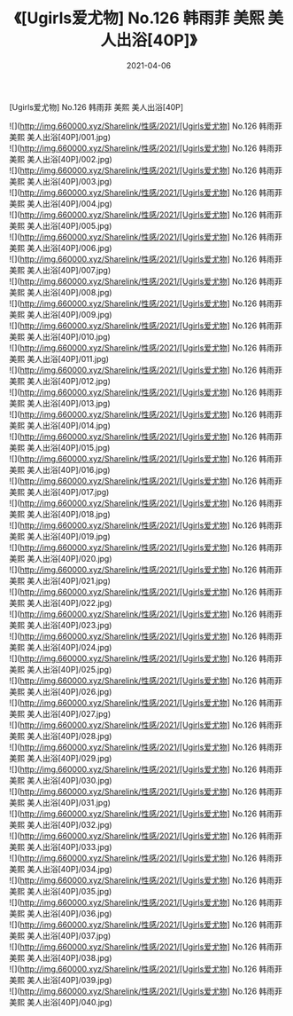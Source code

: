 ﻿---
layout: post
title:  《[Ugirls爱尤物] No.126 韩雨菲 美熙 美人出浴[40P]》
date:   2021-04-06
img: http://img.660000.xyz/Sharelink/性感/2021/[Ugirls爱尤物] No.126 韩雨菲 美熙 美人出浴[40P]/000.jpg
categories: [美女, 清纯, 唯美]
---

[Ugirls爱尤物] No.126 韩雨菲 美熙 美人出浴[40P]

  ![](http://img.660000.xyz/Sharelink/性感/2021/[Ugirls爱尤物] No.126 韩雨菲 美熙 美人出浴[40P]/001.jpg) <br> ![](http://img.660000.xyz/Sharelink/性感/2021/[Ugirls爱尤物] No.126 韩雨菲 美熙 美人出浴[40P]/002.jpg) <br> ![](http://img.660000.xyz/Sharelink/性感/2021/[Ugirls爱尤物] No.126 韩雨菲 美熙 美人出浴[40P]/003.jpg) <br> ![](http://img.660000.xyz/Sharelink/性感/2021/[Ugirls爱尤物] No.126 韩雨菲 美熙 美人出浴[40P]/004.jpg) <br> ![](http://img.660000.xyz/Sharelink/性感/2021/[Ugirls爱尤物] No.126 韩雨菲 美熙 美人出浴[40P]/005.jpg) <br> ![](http://img.660000.xyz/Sharelink/性感/2021/[Ugirls爱尤物] No.126 韩雨菲 美熙 美人出浴[40P]/006.jpg) <br> ![](http://img.660000.xyz/Sharelink/性感/2021/[Ugirls爱尤物] No.126 韩雨菲 美熙 美人出浴[40P]/007.jpg) <br> ![](http://img.660000.xyz/Sharelink/性感/2021/[Ugirls爱尤物] No.126 韩雨菲 美熙 美人出浴[40P]/008.jpg) <br> ![](http://img.660000.xyz/Sharelink/性感/2021/[Ugirls爱尤物] No.126 韩雨菲 美熙 美人出浴[40P]/009.jpg) <br> ![](http://img.660000.xyz/Sharelink/性感/2021/[Ugirls爱尤物] No.126 韩雨菲 美熙 美人出浴[40P]/010.jpg) <br> ![](http://img.660000.xyz/Sharelink/性感/2021/[Ugirls爱尤物] No.126 韩雨菲 美熙 美人出浴[40P]/011.jpg) <br> ![](http://img.660000.xyz/Sharelink/性感/2021/[Ugirls爱尤物] No.126 韩雨菲 美熙 美人出浴[40P]/012.jpg) <br> ![](http://img.660000.xyz/Sharelink/性感/2021/[Ugirls爱尤物] No.126 韩雨菲 美熙 美人出浴[40P]/013.jpg) <br> ![](http://img.660000.xyz/Sharelink/性感/2021/[Ugirls爱尤物] No.126 韩雨菲 美熙 美人出浴[40P]/014.jpg) <br> ![](http://img.660000.xyz/Sharelink/性感/2021/[Ugirls爱尤物] No.126 韩雨菲 美熙 美人出浴[40P]/015.jpg) <br> ![](http://img.660000.xyz/Sharelink/性感/2021/[Ugirls爱尤物] No.126 韩雨菲 美熙 美人出浴[40P]/016.jpg) <br> ![](http://img.660000.xyz/Sharelink/性感/2021/[Ugirls爱尤物] No.126 韩雨菲 美熙 美人出浴[40P]/017.jpg) <br> ![](http://img.660000.xyz/Sharelink/性感/2021/[Ugirls爱尤物] No.126 韩雨菲 美熙 美人出浴[40P]/018.jpg) <br> ![](http://img.660000.xyz/Sharelink/性感/2021/[Ugirls爱尤物] No.126 韩雨菲 美熙 美人出浴[40P]/019.jpg) <br> ![](http://img.660000.xyz/Sharelink/性感/2021/[Ugirls爱尤物] No.126 韩雨菲 美熙 美人出浴[40P]/020.jpg) <br> ![](http://img.660000.xyz/Sharelink/性感/2021/[Ugirls爱尤物] No.126 韩雨菲 美熙 美人出浴[40P]/021.jpg) <br> ![](http://img.660000.xyz/Sharelink/性感/2021/[Ugirls爱尤物] No.126 韩雨菲 美熙 美人出浴[40P]/022.jpg) <br> ![](http://img.660000.xyz/Sharelink/性感/2021/[Ugirls爱尤物] No.126 韩雨菲 美熙 美人出浴[40P]/023.jpg) <br> ![](http://img.660000.xyz/Sharelink/性感/2021/[Ugirls爱尤物] No.126 韩雨菲 美熙 美人出浴[40P]/024.jpg) <br> ![](http://img.660000.xyz/Sharelink/性感/2021/[Ugirls爱尤物] No.126 韩雨菲 美熙 美人出浴[40P]/025.jpg) <br> ![](http://img.660000.xyz/Sharelink/性感/2021/[Ugirls爱尤物] No.126 韩雨菲 美熙 美人出浴[40P]/026.jpg) <br> ![](http://img.660000.xyz/Sharelink/性感/2021/[Ugirls爱尤物] No.126 韩雨菲 美熙 美人出浴[40P]/027.jpg) <br> ![](http://img.660000.xyz/Sharelink/性感/2021/[Ugirls爱尤物] No.126 韩雨菲 美熙 美人出浴[40P]/028.jpg) <br> ![](http://img.660000.xyz/Sharelink/性感/2021/[Ugirls爱尤物] No.126 韩雨菲 美熙 美人出浴[40P]/029.jpg) <br> ![](http://img.660000.xyz/Sharelink/性感/2021/[Ugirls爱尤物] No.126 韩雨菲 美熙 美人出浴[40P]/030.jpg) <br> ![](http://img.660000.xyz/Sharelink/性感/2021/[Ugirls爱尤物] No.126 韩雨菲 美熙 美人出浴[40P]/031.jpg) <br> ![](http://img.660000.xyz/Sharelink/性感/2021/[Ugirls爱尤物] No.126 韩雨菲 美熙 美人出浴[40P]/032.jpg) <br> ![](http://img.660000.xyz/Sharelink/性感/2021/[Ugirls爱尤物] No.126 韩雨菲 美熙 美人出浴[40P]/033.jpg) <br> ![](http://img.660000.xyz/Sharelink/性感/2021/[Ugirls爱尤物] No.126 韩雨菲 美熙 美人出浴[40P]/034.jpg) <br> ![](http://img.660000.xyz/Sharelink/性感/2021/[Ugirls爱尤物] No.126 韩雨菲 美熙 美人出浴[40P]/035.jpg) <br> ![](http://img.660000.xyz/Sharelink/性感/2021/[Ugirls爱尤物] No.126 韩雨菲 美熙 美人出浴[40P]/036.jpg) <br> ![](http://img.660000.xyz/Sharelink/性感/2021/[Ugirls爱尤物] No.126 韩雨菲 美熙 美人出浴[40P]/037.jpg) <br> ![](http://img.660000.xyz/Sharelink/性感/2021/[Ugirls爱尤物] No.126 韩雨菲 美熙 美人出浴[40P]/038.jpg) <br> ![](http://img.660000.xyz/Sharelink/性感/2021/[Ugirls爱尤物] No.126 韩雨菲 美熙 美人出浴[40P]/039.jpg) <br> ![](http://img.660000.xyz/Sharelink/性感/2021/[Ugirls爱尤物] No.126 韩雨菲 美熙 美人出浴[40P]/040.jpg) <br>